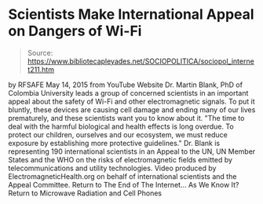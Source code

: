 # Scientists Make International Appeal on Dangers of Wi-Fi

> Source: https://www.bibliotecapleyades.net/SOCIOPOLITICA/sociopol_internet211.htm

by RFSAFE May 14, 2015
from YouTube Website
Dr. Martin Blank, PhD of Colombia University leads a group of concerned scientists in an important appeal about the safety of Wi-Fi and other electromagnetic signals.
To put it bluntly, these devices are causing cell damage and ending many of our lives prematurely, and these scientists want you to know about it.
"The time to deal with the harmful biological and health effects is long overdue. To protect our children, ourselves and our ecosystem, we must reduce exposure by establishing more protective guidelines."
Dr. Blank is representing 190 international scientists in an Appeal to the UN, UN Member States and the WHO on the risks of electromagnetic fields emitted by telecommunications and utility technologies.
Video produced by ElectromagneticHealth.org
on behalf of international scientists
and the Appeal Committee.
Return to The End of The Internet... As We Know It?
Return to Microwave Radiation and Cell Phones
